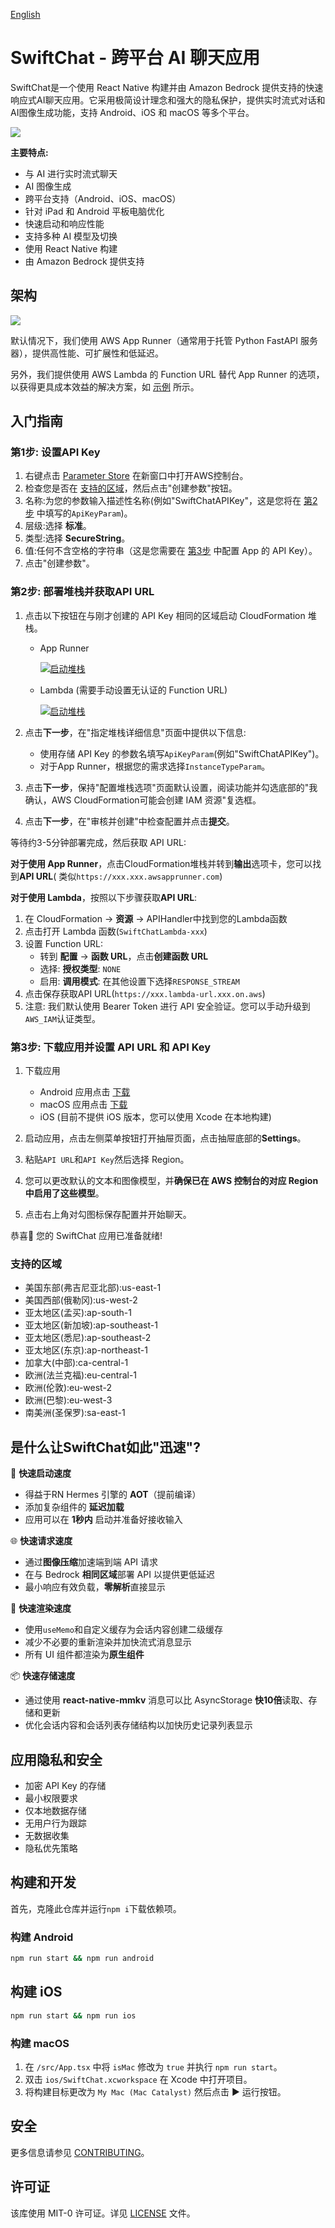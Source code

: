 [English](/README.md)

# SwiftChat - 跨平台 AI 聊天应用

SwiftChat是一个使用 React Native 构建并由 Amazon Bedrock 提供支持的快速响应式AI聊天应用。它采用极简设计理念和强大的隐私保护，提供实时流式对话和AI图像生成功能，支持
Android、iOS 和 macOS 等多个平台。

![](images/promo.png)

**主要特点:**

- 与 AI 进行实时流式聊天
- AI 图像生成
- 跨平台支持（Android、iOS、macOS）
- 针对 iPad 和 Android 平板电脑优化
- 快速启动和响应性能
- 支持多种 AI 模型及切换
- 使用 React Native 构建
- 由 Amazon Bedrock 提供支持

## 架构

![](/images/architecture.png)

默认情况下，我们使用 AWS App Runner（通常用于托管 Python FastAPI 服务器），提供高性能、可扩展性和低延迟。

另外，我们提供使用 AWS Lambda 的 Function URL 替代 App Runner
的选项，以获得更具成本效益的解决方案，如 [示例](https://github.com/awslabs/aws-lambda-web-adapter/tree/main/examples/fastapi-response-streaming)
所示。

## 入门指南

### 第1步: 设置API Key

1. 右键点击 [Parameter Store](https://console.aws.amazon.com/systems-manager/parameters/) 在新窗口中打开AWS控制台。
2. 检查您是否在 [支持的区域](#支持的区域)，然后点击"创建参数"按钮。
3. 名称:为您的参数输入描述性名称(例如"SwiftChatAPIKey"，这是您将在 [第2步](#第2步-部署堆栈并获取api-url)
   中填写的`ApiKeyParam`)。
4. 层级:选择 **标准**。
5. 类型:选择 **SecureString**。
6. 值:任何不含空格的字符串（这是您需要在 [第3步](#第3步-下载应用并设置-api-url-和-api-key) 中配置 App 的 API Key）。
7. 点击"创建参数"。

### 第2步: 部署堆栈并获取API URL

1. 点击以下按钮在与刚才创建的 API Key 相同的区域启动 CloudFormation 堆栈。
    - App Runner

      [![启动堆栈](images/launch-stack.png)](https://console.aws.amazon.com/cloudformation/home#/stacks/create/template?stackName=SwiftChatAPI&templateURL=https://aws-gcr-solutions.s3.amazonaws.com/swift-chat/latest/SwiftChatAppRunner.template)

    - Lambda (需要手动设置无认证的 Function URL)

      [![启动堆栈](images/launch-stack.png)](https://console.aws.amazon.com/cloudformation/home#/stacks/create/template?stackName=SwiftChatAPI&templateURL=https://aws-gcr-solutions.s3.amazonaws.com/swift-chat/latest/SwiftChatLambda.template)

2. 点击**下一步**，在"指定堆栈详细信息"页面中提供以下信息:
    - 使用存储 API Key 的参数名填写`ApiKeyParam`(例如"SwiftChatAPIKey")。
    - 对于App Runner，根据您的需求选择`InstanceTypeParam`。
3. 点击**下一步**，保持"配置堆栈选项"页面默认设置，阅读功能并勾选底部的"我确认，AWS CloudFormation可能会创建 IAM 资源"复选框。
4. 点击**下一步**，在"审核并创建"中检查配置并点击**提交**。

等待约3-5分钟部署完成，然后获取 API URL:

**对于使用 App Runner**，点击CloudFormation堆栈并转到**输出**选项卡，您可以找到**API URL**(
类似`https://xxx.xxx.awsapprunner.com`)

**对于使用 Lambda**，按照以下步骤获取**API URL**:

1. 在 CloudFormation -> **资源** -> APIHandler中找到您的Lambda函数
2. 点击打开 Lambda 函数(`SwiftChatLambda-xxx`)
3. 设置 Function URL:
    - 转到 **配置** -> **函数 URL**，点击**创建函数 URL**
    - 选择: **授权类型**: `NONE`
    - 启用: **调用模式**: 在其他设置下选择`RESPONSE_STREAM`
4. 点击保存获取API URL(`https://xxx.lambda-url.xxx.on.aws`)
5. 注意: 我们默认使用 Bearer Token 进行 API 安全验证。您可以手动升级到`AWS_IAM`认证类型。

### 第3步: 下载应用并设置 API URL 和 API Key

1. 下载应用
    - Android 应用点击 [下载](https://github.com/aws-samples/swift-chat/releases/download/v1.5.0/SwiftChat.apk)
    - macOS 应用点击 [下载](https://github.com/aws-samples/swift-chat/releases/download/v1.5.0/SwiftChat.dmg)
    - iOS (目前不提供 iOS 版本，您可以使用 Xcode 在本地构建)

2. 启动应用，点击左侧菜单按钮打开抽屉页面，点击抽屉底部的**Settings**。
3. 粘贴`API URL`和`API Key`然后选择 Region。
4. 您可以更改默认的文本和图像模型，并**确保已在 AWS 控制台的对应 Region 中启用了这些模型**。
5. 点击右上角对勾图标保存配置并开始聊天。

恭喜🎉 您的 SwiftChat 应用已准备就绪!

### 支持的区域

- 美国东部(弗吉尼亚北部):us-east-1
- 美国西部(俄勒冈):us-west-2
- 亚太地区(孟买):ap-south-1
- 亚太地区(新加坡):ap-southeast-1
- 亚太地区(悉尼):ap-southeast-2
- 亚太地区(东京):ap-northeast-1
- 加拿大(中部):ca-central-1
- 欧洲(法兰克福):eu-central-1
- 欧洲(伦敦):eu-west-2
- 欧洲(巴黎):eu-west-3
- 南美洲(圣保罗):sa-east-1

## 是什么让SwiftChat如此"迅速"?

🚀 **快速启动速度**

- 得益于RN Hermes 引擎的 **AOT**（提前编译）
- 添加复杂组件的 **延迟加载**
- 应用可以在 **1秒内** 启动并准备好接收输入

🌐 **快速请求速度**

- 通过**图像压缩**加速端到端 API 请求
- 在与 Bedrock **相同区域**部署 API 以提供更低延迟
- 最小响应有效负载，**零解析**直接显示

📱 **快速渲染速度**

- 使用`useMemo`和自定义缓存为会话内容创建二级缓存
- 减少不必要的重新渲染并加快流式消息显示
- 所有 UI 组件都渲染为**原生组件**

📦 **快速存储速度**

- 通过使用 **react-native-mmkv** 消息可以比 AsyncStorage **快10倍**读取、存储和更新
- 优化会话内容和会话列表存储结构以加快历史记录列表显示

## 应用隐私和安全

- 加密 API Key 的存储
- 最小权限要求
- 仅本地数据存储
- 无用户行为跟踪
- 无数据收集
- 隐私优先策略

## 构建和开发

首先，克隆此仓库并运行`npm i`下载依赖项。

### 构建 Android

```bash
npm run start && npm run android
```

## 构建 iOS

```bash
npm run start && npm run ios
```

### 构建 macOS

1. 在 `/src/App.tsx` 中将 `isMac` 修改为 `true` 并执行 `npm run start`。
2. 双击 `ios/SwiftChat.xcworkspace` 在 Xcode 中打开项目。
3. 将构建目标更改为 `My Mac (Mac Catalyst)` 然后点击 ▶ 运行按钮。

## 安全

更多信息请参见 [CONTRIBUTING](CONTRIBUTING.md#security-issue-notifications)。

## 许可证

该库使用 MIT-0 许可证。详见 [LICENSE](/LICENSE) 文件。
